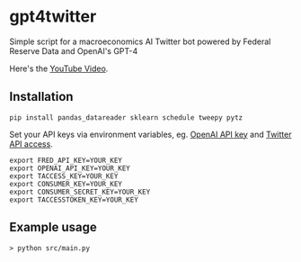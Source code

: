 # gpt4twitter
Simple script for a macroeconomics AI Twitter bot powered by Federal Reserve Data and OpenAI's GPT-4

Here's the [YouTube Video]().

## Installation

```
pip install pandas_datareader sklearn schedule tweepy pytz
```

Set your API keys via environment variables, eg. [OpenAI API key](https://platform.openai.com/account/api-keys) and [Twitter API access](https://developer.twitter.com/en/docs/twitter-api/getting-started/about-twitter-api). 

```
export FRED_API_KEY=YOUR_KEY
export OPENAI_API_KEY=YOUR_KEY
export TACCESS_KEY=YOUR_KEY
export CONSUMER_KEY=YOUR_KEY
export CONSUMER_SECRET_KEY=YOUR_KEY
export TACCESSTOKEN_KEY=YOUR_KEY
```

## Example usage
```
> python src/main.py
```
